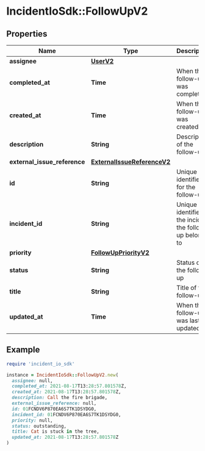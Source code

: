 # IncidentIoSdk::FollowUpV2

## Properties

| Name | Type | Description | Notes |
| ---- | ---- | ----------- | ----- |
| **assignee** | [**UserV2**](UserV2.md) |  | [optional] |
| **completed_at** | **Time** | When the follow-up was completed | [optional] |
| **created_at** | **Time** | When the follow-up was created |  |
| **description** | **String** | Description of the follow-up | [optional] |
| **external_issue_reference** | [**ExternalIssueReferenceV2**](ExternalIssueReferenceV2.md) |  | [optional] |
| **id** | **String** | Unique identifier for the follow-up |  |
| **incident_id** | **String** | Unique identifier of the incident the follow-up belongs to |  |
| **priority** | [**FollowUpPriorityV2**](FollowUpPriorityV2.md) |  | [optional] |
| **status** | **String** | Status of the follow-up |  |
| **title** | **String** | Title of the follow-up |  |
| **updated_at** | **Time** | When the follow-up was last updated |  |

## Example

```ruby
require 'incident_io_sdk'

instance = IncidentIoSdk::FollowUpV2.new(
  assignee: null,
  completed_at: 2021-08-17T13:28:57.801578Z,
  created_at: 2021-08-17T13:28:57.801578Z,
  description: Call the fire brigade,
  external_issue_reference: null,
  id: 01FCNDV6P870EA6S7TK1DSYDG0,
  incident_id: 01FCNDV6P870EA6S7TK1DSYDG0,
  priority: null,
  status: outstanding,
  title: Cat is stuck in the tree,
  updated_at: 2021-08-17T13:28:57.801578Z
)
```

